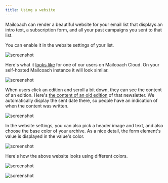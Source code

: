 ```yaml
---
title: Using a website
---
```


Mailcoach can render a beautiful website for your email list that displays an intro text, a subscription form, and all your past campaigns you sent to that list.

You can enable it in the website settings of your list.

![screenshot](/images/docs/self-hosted/v6/email-lists/website-settings-1.jpg)

Here's what it [looks like](https://freek-dev.mailcoach.app/archive) for one of our users on Mailcoach Cloud. On your self-hosted Mailcoach instance it will look similar.

![screenshot](/images/docs/self-hosted/v6/email-lists/list.jpg)

When users click an edition and scroll a bit down, they can see the content of an edition. Here's [the content of an old edition](https://freek-dev.mailcoach.app/archive/fce1301b-6ab3-45c9-8cc0-66faac815129) of that newsletter. We automatically display the sent date there, so people have an indication of when the content was written.

![screenshot](/images/docs/self-hosted/v6/email-lists/detail.jpg)

In the website settings, you can also pick a header image and text, and also choose the base color of your archive. As a nice detail, the form element's value is displayed in the value's color. 

![screenshot](/images/docs/self-hosted/v6/email-lists/website-settings-2.jpg)

Here's how the above website looks using different colors.

![screenshot](/images/docs/self-hosted/v6/email-lists/green.jpg)

![screenshot](/images/docs/self-hosted/v6/email-lists/red.jpg)

